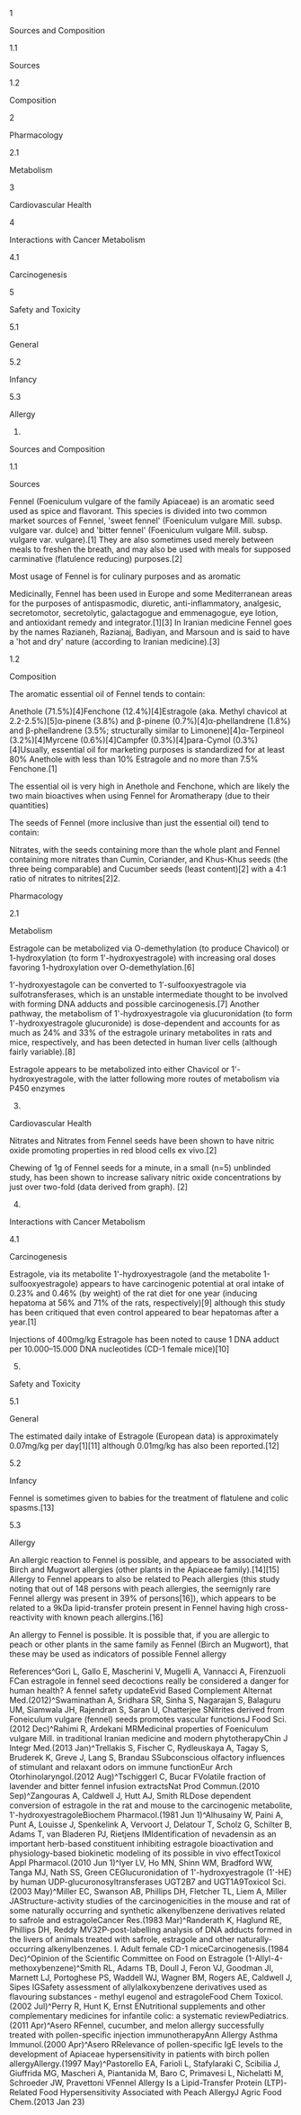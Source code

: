 1

Sources and Composition

1.1

Sources

1.2

Composition

2

Pharmacology

2.1

Metabolism

3

Cardiovascular Health

4

Interactions with Cancer Metabolism

4.1

Carcinogenesis

5

Safety and Toxicity

5.1

General

5.2

Infancy

5.3

Allergy

1.

Sources and Composition

1.1

Sources

Fennel (Foeniculum vulgare of the family Apiaceae) is an aromatic seed used as spice and flavorant. This species is divided into two common market sources of Fennel, 'sweet fennel' (Foeniculum vulgare Mill. subsp. vulgare var. dulce) and 'bitter fennel' (Foeniculum vulgare Mill. subsp. vulgare var. vulgare).[1] They are also sometimes used merely between meals to freshen the breath, and may also be used with meals for supposed carminative (flatulence reducing) purposes.[2]


Most usage of Fennel is for culinary purposes and as aromatic


Medicinally, Fennel has been used in Europe and some Mediterranean areas for the purposes of antispasmodic, diuretic, anti-inflammatory, analgesic, secretomotor, secretolytic, galactagogue and emmenagogue, eye lotion, and antioxidant remedy and integrator.[1][3] In Iranian medicine Fennel goes by the names Razianeh, Razianaj, Badiyan, and Marsoun and is said to have a 'hot and dry' nature (according to Iranian medicine).[3]

1.2

Composition

The aromatic essential oil of Fennel tends to contain:

Anethole (71.5%)[4]Fenchone (12.4%)[4]Estragole (aka. Methyl chavicol at 2.2-2.5%)[5]α-pinene (3.8%) and β-pinene (0.7%)[4]α-phellandrene (1.8%) and β-phellandrene (3.5%; structurally similar to Limonene)[4]α-Terpineol (3.2%)[4]Myrcene (0.6%)[4]Campfer (0.3%)[4]para-Cymol (0.3%)[4]Usually, essential oil for marketing purposes is standardized for at least 80% Anethole with less than 10% Estragole and no more than 7.5% Fenchone.[1]


The essential oil is very high in Anethole and Fenchone, which are likely the two main bioactives when using Fennel for Aromatherapy (due to their quantities)


The seeds of Fennel (more inclusive than just the essential oil) tend to contain:

Nitrates, with the seeds containing more than the whole plant and Fennel containing more nitrates than Cumin, Coriander, and Khus-Khus seeds (the three being comparable) and Cucumber seeds (least content)[2] with a 4:1 ratio of nitrates to nitrites[2]2.

Pharmacology

2.1

Metabolism

Estragole can be metabolized via O-demethylation (to produce Chavicol) or 1-hydroxylation (to form 1'-hydroxyestragole) with increasing oral doses favoring 1-hydroxylation over O-demethylation.[6]

1'-hydroxyestagole can be converted to 1′-sulfooxyestragole via sulfotransferases, which is an unstable intermediate thought to be involved with forming DNA adducts and possible carcinogenesis.[7] Another pathway, the metabolism of 1'-hydroxyestragole via glucuronidation (to form 1'-hydroxyestragole glucuronide) is dose-dependent and accounts for as much as 24% and 33% of the estragole urinary metabolites in rats and mice, respectively, and has been detected in human liver cells (although fairly variable).[8]


Estragole appears to be metabolized into either Chavicol or 1'-hydroxyestragole, with the latter following more routes of metabolism via P450 enzymes


3.

Cardiovascular Health

Nitrates and Nitrates from Fennel seeds have been shown to have nitric oxide promoting properties in red blood cells ex vivo.[2]

Chewing of 1g of Fennel seeds for a minute, in a small (n=5) unblinded study, has been shown to increase salivary nitric oxide concentrations by just over two-fold (data derived from graph). [2]

4.

Interactions with Cancer Metabolism

4.1

Carcinogenesis

Estragole, via its metabolite 1'-hydroxyestragole (and the metabolite 1-sulfooxyestragole) appears to have carcinogenic potential at oral intake of 0.23% and 0.46% (by weight) of the rat diet for one year (inducing hepatoma at 56% and 71% of the rats, respectively)[9] although this study has been critiqued that even control appeared to bear hepatomas after a year.[1]

Injections of 400mg/kg Estragole has been noted to cause 1 DNA adduct per 10.000–15.000 DNA nucleotides (CD-1 female mice)[10]

5.

Safety and Toxicity

5.1

General

The estimated daily intake of Estragole (European data) is approximately 0.07mg/kg per day[1][11] although 0.01mg/kg has also been reported.[12]

5.2

Infancy

Fennel is sometimes given to babies for the treatment of flatulene and colic spasms.[13]

5.3

Allergy

An allergic reaction to Fennel is possible, and appears to be associated with Birch and Mugwort allergies (other plants in the Apiaceae family).[14][15] Allergy to Fennel appears to also be related to Peach allergies (this study noting that out of 148 persons with peach allergies, the seemignly rare Fennel allergy was present in 39% of persons[16]), which appears to be related to a 9kDa lipid-transfer protein present in Fennel having high cross-reactivity with known peach allergins.[16]


An allergy to Fennel is possible. It is possible that, if you are allergic to peach or other plants in the same family as Fennel (Birch an Mugwort), that these may be used as indicators of possible Fennel allergy


References^Gori L, Gallo E, Mascherini V, Mugelli A, Vannacci A, Firenzuoli FCan estragole in fennel seed decoctions really be considered a danger for human health? A fennel safety updateEvid Based Complement Alternat Med.(2012)^Swaminathan A, Sridhara SR, Sinha S, Nagarajan S, Balaguru UM, Siamwala JH, Rajendran S, Saran U, Chatterjee SNitrites derived from Foneiculum vulgare (fennel) seeds promotes vascular functionsJ Food Sci.(2012 Dec)^Rahimi R, Ardekani MRMedicinal properties of Foeniculum vulgare Mill. in traditional Iranian medicine and modern phytotherapyChin J Integr Med.(2013 Jan)^Trellakis S, Fischer C, Rydleuskaya A, Tagay S, Bruderek K, Greve J, Lang S, Brandau SSubconscious olfactory influences of stimulant and relaxant odors on immune functionEur Arch Otorhinolaryngol.(2012 Aug)^Tschiggerl C, Bucar FVolatile fraction of lavender and bitter fennel infusion extractsNat Prod Commun.(2010 Sep)^Zangouras A, Caldwell J, Hutt AJ, Smith RLDose dependent conversion of estragole in the rat and mouse to the carcinogenic metabolite, 1'-hydroxyestragoleBiochem Pharmacol.(1981 Jun 1)^Alhusainy W, Paini A, Punt A, Louisse J, Spenkelink A, Vervoort J, Delatour T, Scholz G, Schilter B, Adams T, van Bladeren PJ, Rietjens IMIdentification of nevadensin as an important herb-based constituent inhibiting estragole bioactivation and physiology-based biokinetic modeling of its possible in vivo effectToxicol Appl Pharmacol.(2010 Jun 1)^Iyer LV, Ho MN, Shinn WM, Bradford WW, Tanga MJ, Nath SS, Green CEGlucuronidation of 1'-hydroxyestragole (1'-HE) by human UDP-glucuronosyltransferases UGT2B7 and UGT1A9Toxicol Sci.(2003 May)^Miller EC, Swanson AB, Phillips DH, Fletcher TL, Liem A, Miller JAStructure-activity studies of the carcinogenicities in the mouse and rat of some naturally occurring and synthetic alkenylbenzene derivatives related to safrole and estragoleCancer Res.(1983 Mar)^Randerath K, Haglund RE, Phillips DH, Reddy MV32P-post-labelling analysis of DNA adducts formed in the livers of animals treated with safrole, estragole and other naturally-occurring alkenylbenzenes. I. Adult female CD-1 miceCarcinogenesis.(1984 Dec)^Opinion of the Scientific Committee on Food on Estragole (1-Allyl-4-methoxybenzene)^Smith RL, Adams TB, Doull J, Feron VJ, Goodman JI, Marnett LJ, Portoghese PS, Waddell WJ, Wagner BM, Rogers AE, Caldwell J, Sipes IGSafety assessment of allylalkoxybenzene derivatives used as flavouring substances - methyl eugenol and estragoleFood Chem Toxicol.(2002 Jul)^Perry R, Hunt K, Ernst ENutritional supplements and other complementary medicines for infantile colic: a systematic reviewPediatrics.(2011 Apr)^Asero RFennel, cucumber, and melon allergy successfully treated with pollen-specific injection immunotherapyAnn Allergy Asthma Immunol.(2000 Apr)^Asero RRelevance of pollen-specific IgE levels to the development of Apiaceae hypersensitivity in patients with birch pollen allergyAllergy.(1997 May)^Pastorello EA, Farioli L, Stafylaraki C, Scibilia J, Giuffrida MG, Mascheri A, Piantanida M, Baro C, Primavesi L, Nichelatti M, Schroeder JW, Pravettoni VFennel Allergy Is a Lipid-Transfer Protein (LTP)-Related Food Hypersensitivity Associated with Peach AllergyJ Agric Food Chem.(2013 Jan 23)